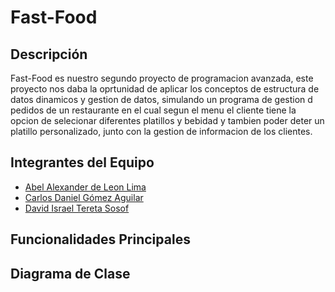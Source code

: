 # Fast-Food

## Descripción
Fast-Food es nuestro segundo proyecto de programacion avanzada, este proyecto nos daba la oprtunidad de aplicar los conceptos de estructura de datos dinamicos y gestion de datos, simulando un programa de gestion d pedidos de un restaurante en el cual segun el menu el cliente tiene la opcion de selecionar diferentes platillos y bebidad y tambien poder deter un platillo personalizado, junto con la gestion de informacion de los clientes.

## Integrantes del Equipo

- [Abel Alexander de Leon Lima](https://github.com/Abelillo14K)
- [Carlos Daniel Gómez Aguilar](https://github.com/Carlosd365)
- [David Israel Tereta Sosof](https://github.com/David-num)

## Funcionalidades Principales

## Diagrama de Clase
